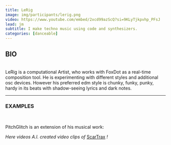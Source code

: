 ```yaml
---
title: LeRig
image: img/participants/lerig.png
video: https://www.youtube.com/embed/2xcd99azScQ?si=9KLyTjkpvhp_PFsJ
lead: jm
subtitle: I make techno music using code and synthesizers.
categories: [danceable]
---
```


## BIO
<br>
LeRig is a computational Artist, who works with FoxDot as a real-time composition
tool. He is experimenting with different styles and additional osc devices.
However his preferred edm style is chunky, funky, punky, hardy in its beats with
shadow-seeing lyrics and dark notes.

---

### EXAMPLES

<br>

PitchGlitch is an extension of his musical work:

*Here videos A.I. created video clips of* <a href="https://www.youtube.com/embed/playlist?list=PL3UEW1KO48zVtPRtltygF4pH-a321a8zE" target="_blank">ScarTrax</a> *!*

